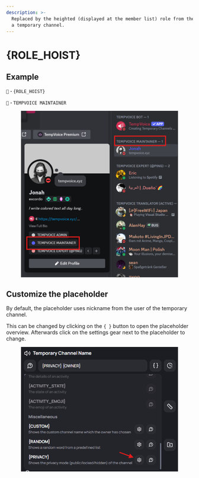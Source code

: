 ```yaml
---
description: >-
  Replaced by the heighted (displayed at the member list) role from the owner of
  a temporary channel.
---
```


# {ROLE\_HOIST}

## Example

```
🐻・{ROLE_HOIST}
```

```
🐻・TEMPVOICE MAINTAINER
```

<figure><img src="../../.gitbook/assets/Screenshot 2024-11-16 180652.png" alt=""><figcaption></figcaption></figure>

## Customize the placeholder

By default, the placeholder uses nickname from the user of the temporary channel.

This can be changed by clicking on the `{ }` button to open the placeholder overview. Afterwards click on the settings gear next to the placeholder to change.

<div align="left"><figure><img src="../../.gitbook/assets/image (106).png" alt=""><figcaption></figcaption></figure></div>
